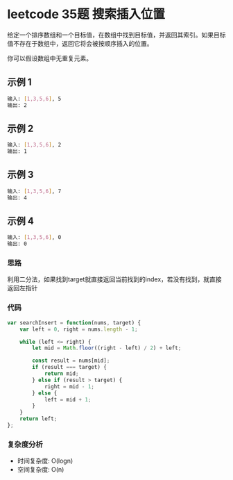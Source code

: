 # leetcode 35题 搜索插入位置

给定一个排序数组和一个目标值，在数组中找到目标值，并返回其索引。如果目标值不存在于数组中，返回它将会被按顺序插入的位置。

你可以假设数组中无重复元素。

## 示例 1

```bash
输入: [1,3,5,6], 5
输出: 2
```

## 示例 2

```bash
输入: [1,3,5,6], 2
输出: 1
```

## 示例 3

```bash
输入: [1,3,5,6], 7
输出: 4
```

## 示例 4

```bash
输入: [1,3,5,6], 0
输出: 0
```

### 思路

利用二分法，如果找到target就直接返回当前找到的index，若没有找到，就直接返回左指针

### 代码

```js
var searchInsert = function(nums, target) {
    var left = 0, right = nums.length - 1;

    while (left <= right) {
        let mid = Math.floor((right - left) / 2) + left;

        const result = nums[mid];
        if (result === target) {
            return mid;
        } else if (result > target) {
            right = mid - 1;
        } else {
            left = mid + 1;
        }
    }
    return left;
};
```

### 复杂度分析

- 时间复杂度: O(logn)
- 空间复杂度: O(n)

